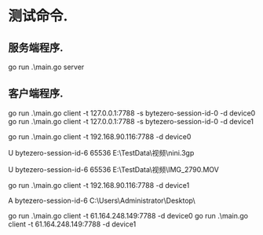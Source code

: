 
# 测试命令.


## 服务端程序.

go run .\main.go server


## 客户端程序.

go run .\main.go client -t 127.0.0.1:7788 -s bytezero-session-id-0 -d device0
go run .\main.go client -t 127.0.0.1:7788 -s bytezero-session-id-0 -d device1


go run .\main.go client -t 192.168.90.116:7788 -d device0

U bytezero-session-id-6 65536 E:\\TestData\\视频\\nini.3gp

U bytezero-session-id-6 65536 E:\\TestData\\视频\\IMG_2790.MOV

go run .\main.go client -t 192.168.90.116:7788 -d device1

A bytezero-session-id-6 C:\\Users\\Administrator\\Desktop\\


go run .\main.go client -t 61.164.248.149:7788 -d device0
go run .\main.go client -t 61.164.248.149:7788 -d device1


